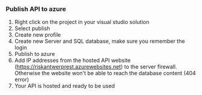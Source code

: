 ### Publish API to azure

1. Right click on the project in your visual studio solution
2. Select publish
3. Create new profile
4. Create new Server and SQL database, make sure you remember the login
5. Publish to azure
6. Add IP addresses from the hosted API website (https://riskantwerprest.azurewebsites.net) to the server firewall. Otherwise the website won't be able to reach the database content (404 error)
7. Your API is hosted and ready to be used
